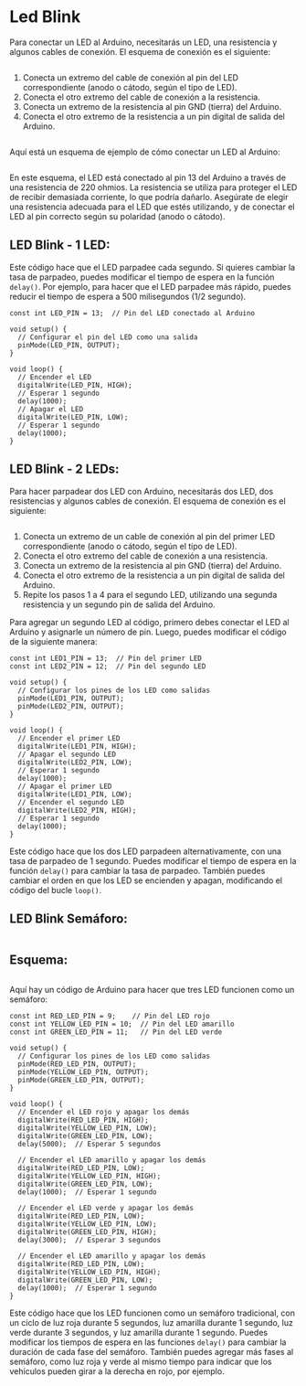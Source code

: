 # Led Blink

Para conectar un LED al Arduino, necesitarás un LED, una resistencia y algunos cables de conexión. El esquema de conexión es el siguiente:

<figure><img src="../../.gitbook/assets/IMG_20230116_212720.jpg" alt=""><figcaption></figcaption></figure>

1. Conecta un extremo del cable de conexión al pin del LED correspondiente (anodo o cátodo, según el tipo de LED).
2. Conecta el otro extremo del cable de conexión a la resistencia.
3. Conecta un extremo de la resistencia al pin GND (tierra) del Arduino.
4. Conecta el otro extremo de la resistencia a un pin digital de salida del Arduino.

<figure><img src="../../.gitbook/assets/IMG_20230116_213908.jpg" alt=""><figcaption></figcaption></figure>

Aquí está un esquema de ejemplo de cómo conectar un LED al Arduino:

<figure><img src="../../.gitbook/assets/1 - Led Blink2.png" alt=""><figcaption></figcaption></figure>

En este esquema, el LED está conectado al pin 13 del Arduino a través de una resistencia de 220 ohmios. La resistencia se utiliza para proteger el LED de recibir demasiada corriente, lo que podría dañarlo. Asegúrate de elegir una resistencia adecuada para el LED que estés utilizando, y de conectar el LED al pin correcto según su polaridad (anodo o cátodo).

## LED Blink - 1 LED:

Este código hace que el LED parpadee cada segundo. Si quieres cambiar la tasa de parpadeo, puedes modificar el tiempo de espera en la función `delay()`. Por ejemplo, para hacer que el LED parpadee más rápido, puedes reducir el tiempo de espera a 500 milisegundos (1/2 segundo).

```arduino
const int LED_PIN = 13;  // Pin del LED conectado al Arduino

void setup() {
  // Configurar el pin del LED como una salida
  pinMode(LED_PIN, OUTPUT);
}

void loop() {
  // Encender el LED
  digitalWrite(LED_PIN, HIGH);
  // Esperar 1 segundo
  delay(1000);
  // Apagar el LED
  digitalWrite(LED_PIN, LOW);
  // Esperar 1 segundo
  delay(1000);
}
```

## LED Blink - 2 LEDs:

Para hacer parpadear dos LED con Arduino, necesitarás dos LED, dos resistencias y algunos cables de conexión. El esquema de conexión es el siguiente:

<figure><img src="../../.gitbook/assets/2 - 2 Led Blink.png" alt=""><figcaption></figcaption></figure>

1. Conecta un extremo de un cable de conexión al pin del primer LED correspondiente (anodo o cátodo, según el tipo de LED).
2. Conecta el otro extremo del cable de conexión a una resistencia.
3. Conecta un extremo de la resistencia al pin GND (tierra) del Arduino.
4. Conecta el otro extremo de la resistencia a un pin digital de salida del Arduino.
5. Repite los pasos 1 a 4 para el segundo LED, utilizando una segunda resistencia y un segundo pin de salida del Arduino.

Para agregar un segundo LED al código, primero debes conectar el LED al Arduino y asignarle un número de pin. Luego, puedes modificar el código de la siguiente manera:

```arduino
const int LED1_PIN = 13;  // Pin del primer LED
const int LED2_PIN = 12;  // Pin del segundo LED

void setup() {
  // Configurar los pines de los LED como salidas
  pinMode(LED1_PIN, OUTPUT);
  pinMode(LED2_PIN, OUTPUT);
}

void loop() {
  // Encender el primer LED
  digitalWrite(LED1_PIN, HIGH);
  // Apagar el segundo LED
  digitalWrite(LED2_PIN, LOW);
  // Esperar 1 segundo
  delay(1000);
  // Apagar el primer LED
  digitalWrite(LED1_PIN, LOW);
  // Encender el segundo LED
  digitalWrite(LED2_PIN, HIGH);
  // Esperar 1 segundo
  delay(1000);
}
```

Este código hace que los dos LED parpadeen alternativamente, con una tasa de parpadeo de 1 segundo. Puedes modificar el tiempo de espera en la función `delay()` para cambiar la tasa de parpadeo. También puedes cambiar el orden en que los LED se encienden y apagan, modificando el código del bucle `loop()`.

## LED Blink Semáforo:

<figure><img src="../../.gitbook/assets/image (6).png" alt=""><figcaption></figcaption></figure>

## Esquema:

<figure><img src="../../.gitbook/assets/3 - Semaforo.png" alt=""><figcaption></figcaption></figure>

Aquí hay un código de Arduino para hacer que tres LED funcionen como un semáforo:

```arduino
const int RED_LED_PIN = 9;    // Pin del LED rojo
const int YELLOW_LED_PIN = 10;  // Pin del LED amarillo
const int GREEN_LED_PIN = 11;   // Pin del LED verde

void setup() {
  // Configurar los pines de los LED como salidas
  pinMode(RED_LED_PIN, OUTPUT);
  pinMode(YELLOW_LED_PIN, OUTPUT);
  pinMode(GREEN_LED_PIN, OUTPUT);
}

void loop() {
  // Encender el LED rojo y apagar los demás
  digitalWrite(RED_LED_PIN, HIGH);
  digitalWrite(YELLOW_LED_PIN, LOW);
  digitalWrite(GREEN_LED_PIN, LOW);
  delay(5000);  // Esperar 5 segundos

  // Encender el LED amarillo y apagar los demás
  digitalWrite(RED_LED_PIN, LOW);
  digitalWrite(YELLOW_LED_PIN, HIGH);
  digitalWrite(GREEN_LED_PIN, LOW);
  delay(1000);  // Esperar 1 segundo

  // Encender el LED verde y apagar los demás
  digitalWrite(RED_LED_PIN, LOW);
  digitalWrite(YELLOW_LED_PIN, LOW);
  digitalWrite(GREEN_LED_PIN, HIGH);
  delay(3000);  // Esperar 3 segundos

  // Encender el LED amarillo y apagar los demás
  digitalWrite(RED_LED_PIN, LOW);
  digitalWrite(YELLOW_LED_PIN, HIGH);
  digitalWrite(GREEN_LED_PIN, LOW);
  delay(1000);  // Esperar 1 segundo
}

```

Este código hace que los LED funcionen como un semáforo tradicional, con un ciclo de luz roja durante 5 segundos, luz amarilla durante 1 segundo, luz verde durante 3 segundos, y luz amarilla durante 1 segundo. Puedes modificar los tiempos de espera en las funciones `delay()` para cambiar la duración de cada fase del semáforo. También puedes agregar más fases al semáforo, como luz roja y verde al mismo tiempo para indicar que los vehículos pueden girar a la derecha en rojo, por ejemplo.
